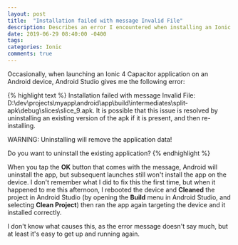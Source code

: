 ```yaml
---
layout: post
title:  "Installation failed with message Invalid File"
description: Describes an error I encountered when installing an Ionic 4 application on an Android device.
date: 2019-06-29 08:40:00 -0400
tags: 
categories: Ionic
comments: true
---
```


Occasionally, when launching an Ionic 4 Capacitor application on an Android device, Android Studio gives me the following error:

{% highlight text %}
Installation failed with message Invalid File: D:\dev\projects\myapp\android\app\build\intermediates\split-apk\debug\slices\slice_9.apk.
It is possible that this issue is resolved by uninstalling an existing version of the apk if it is present, and then re-installing.

WARNING: Uninstalling will remove the application data!

Do you want to uninstall the existing application?
{% endhighlight %}

When you tap the **OK** button that comes with the message, Android will uninstall the app, but subsequent launches still won't install the app on the device. I don't remember what I did to fix this the first time, but when it happened to me this afternoon, I rebooted the device and **Cleaned** the project in Android Studio (by opening the **Build** menu in Android Studio, and selecting **Clean Project**) then ran the app again targeting the device and it installed correctly.

I don't know what causes this, as the error message doesn't say much, but at least it's easy to get up and running again.
